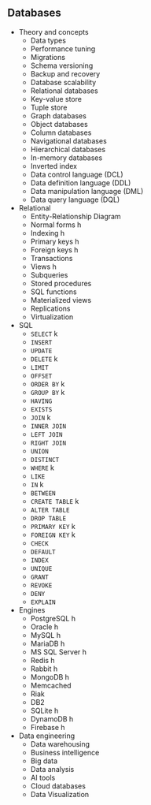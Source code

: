 ## Databases

- Theory and concepts
  - Data types
  - Performance tuning
  - Migrations 
  - Schema versioning
  - Backup and recovery
  - Database scalability
  - Relational databases
  - Key-value store
  - Tuple store
  - Graph databases
  - Object databases
  - Column databases
  - Navigational databases
  - Hierarchical databases
  - In-memory databases
  - Inverted index
  - Data control language (DCL)
  - Data definition language (DDL)
  - Data manipulation language (DML)
  - Data query language (DQL)
- Relational
  - Entity-Relationship Diagram
  - Normal forms h
  - Indexing h
  - Primary keys h
  - Foreign keys h
  - Transactions
  - Views h
  - Subqueries
  - Stored procedures
  - SQL functions
  - Materialized views
  - Replications
  - Virtualization
- SQL
  - `SELECT` k
  - `INSERT`
  - `UPDATE`
  - `DELETE` k
  - `LIMIT`
  - `OFFSET`
  - `ORDER BY` k
  - `GROUP BY` k
  - `HAVING`
  - `EXISTS`
  - `JOIN` k
  - `INNER JOIN`
  - `LEFT JOIN`
  - `RIGHT JOIN`
  - `UNION`
  - `DISTINCT`
  - `WHERE` k
  - `LIKE`
  - `IN` k
  - `BETWEEN`
  - `CREATE TABLE` k
  - `ALTER TABLE`
  - `DROP TABLE`
  - `PRIMARY KEY` k
  - `FOREIGN KEY` k
  - `CHECK`
  - `DEFAULT`
  - `INDEX`
  - `UNIQUE`
  - `GRANT`
  - `REVOKE`
  - `DENY`
  - `EXPLAIN`
- Engines
  - PostgreSQL h
  - Oracle h
  - MySQL h
  - MariaDB h
  - MS SQL Server h
  - Redis h
  - Rabbit h
  - MongoDB h
  - Memcached
  - Riak
  - DB2
  - SQLite h
  - DynamoDB h
  - Firebase h
- Data engineering
  - Data warehousing
  - Business intelligence
  - Big data
  - Data analysis
  - AI tools
  - Cloud databases
  - Data Visualization
